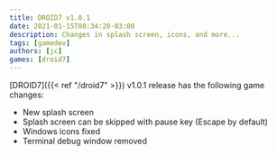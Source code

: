 ```yaml
---
title: DROID7 v1.0.1
date: 2021-01-15T08:34:20-03:00
description: Changes in splash screen, icons, and more...
tags: [gamedev]
authors: [jc]
games: [droid7]
---
```


[DROID7]({{< ref "/droid7" >}}) v1.0.1 release has the following game changes:

-   New splash screen
-   Splash screen can be skipped with pause key (Escape by default)
-   Windows icons fixed
-   Terminal debug window removed
